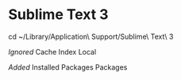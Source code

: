 Sublime Text 3
==============

cd ~/Library/Application\ Support/Sublime\ Text\ 3

*Ignored*
Cache
Index
Local

*Added*
Installed Packages
Packages